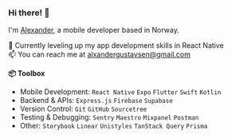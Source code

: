 ### Hi there! 👋

I'm [Alexander](https://www.linkedin.com/in/alexander-gustavsen-019517158/), a mobile developer based in Norway.

🌱 Currently leveling up my app development skills in React Native<br>
📫 You can reach me at alxandergustavsen@gmail.com<br>

**📦 Toolbox**

- Mobile Development: `React Native` `Expo` `Flutter` `Swift` `Kotlin`
- Backend & APIs: `Express.js` `Firebase` `Supabase`
- Version Control: `Git` `GitHub` `Sourcetree`
- Testing & Debugging: `Sentry` `Maestro` `Mixpanel` `Postman`
- Other: `Storybook` `Linear` `Unistyles` `TanStack Query` `Prisma`
